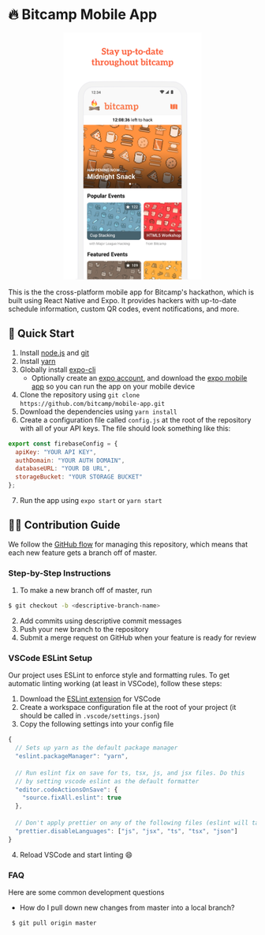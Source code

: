 # :fire: Bitcamp Mobile App
<p align="center"><img src="./screenshot.jpg" alt="App Screenshot" height="500"/></p>

This is the the cross-platform mobile app for Bitcamp's hackathon, which is built using React Native and Expo. It provides hackers with up-to-date schedule information, custom QR codes, event notifications, and more.

## :round_pushpin: Quick Start
1. Install [node.js](https://nodejs.org/en/) and [git](https://git-scm.com/)
2. Install [yarn](https://yarnpkg.com/en/docs/install)
3. Globally install [expo-cli](https://docs.expo.io/versions/latest/get-started/installation/)
   - Optionally create an [expo account](https://expo.io/), and download the [expo mobile app](https://expo.io/tools#client) so you can run the app on your mobile device
4. Clone the repository using `git clone https://github.com/bitcamp/mobile-app.git`
5. Download the dependencies using `yarn install`
6. Create a configuration file called `config.js` at the root of the repository with all of your API keys. The file should look something like this:
```js
export const firebaseConfig = {
  apiKey: "YOUR API KEY",
  authDomain: "YOUR AUTH DOMAIN",
  databaseURL: "YOUR DB URL",
  storageBucket: "YOUR STORAGE BUCKET"
};
```
7. Run the app using `expo start` or `yarn start`

## :man_technologist: Contribution Guide
We follow the [GitHub flow](https://guides.github.com/introduction/flow/) for managing this repository, which means that each new feature gets a branch off of master.
### Step-by-Step Instructions
1. To make a new branch off of master, run
```bash
$ git checkout -b <descriptive-branch-name>
```
2. Add commits using descriptive commit messages
3. Push your new branch to the repository
4. Submit a merge request on GitHub when your feature is ready for review

### VSCode ESLint Setup
Our project uses ESLint to enforce style and formatting rules. To get automatic linting working (at least in VSCode), follow these steps:
1. Download the [ESLint extension](https://marketplace.visualstudio.com/items?itemName=dbaeumer.vscode-eslint) for VSCode
2. Create a workspace configuration file at the root of your project (it should be called in `.vscode/settings.json`)
3. Copy the following settings into your config file
```js
{
  // Sets up yarn as the default package manager
  "eslint.packageManager": "yarn",

  // Run eslint fix on save for ts, tsx, js, and jsx files. Do this
  // by setting vscode eslint as the default formatter
  "editor.codeActionsOnSave": {
    "source.fixAll.eslint": true
  },

  // Don't apply prettier on any of the following files (eslint will take care of formatting)
  "prettier.disableLanguages": ["js", "jsx", "ts", "tsx", "json"]
}
```
4. Reload VSCode and start linting :smile:

### FAQ
Here are some common development questions
 * How do I pull down new changes from master into a local branch?
```bash
 $ git pull origin master
```
